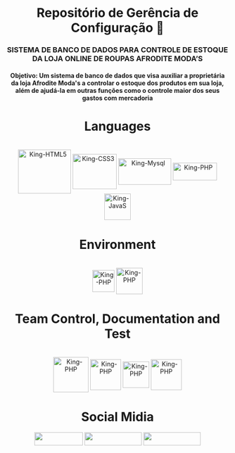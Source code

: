 <div align="center">
  <h1>Repositório de Gerência de Configuração 👋</h1>
  <h3>SISTEMA DE BANCO DE DADOS PARA CONTROLE DE ESTOQUE DA LOJA ONLINE DE ROUPAS AFRODITE MODA’S</h3>
  <h4><b>Objetivo: </b>Um sistema de banco de dados que visa auxiliar a proprietária da loja Afrodite Moda's a controlar o estoque dos produtos em sua loja, além de ajudá-la em outras funções como o controle maior dos seus gastos com mercadoria</h4>
</div>
  
<div align="center">
  <h1>Languages</h1>
</div>
  
<div align="center" style="display: space-between"><br>
  <img align="center" alt="King-HTML5" height="100" width="120" src="https://icon-library.com/images/html5-icon/html5-icon-13.jpg">
  <img align="center" alt="King-CSS3" height="80" width="100" src="https://cdn4.iconfinder.com/data/icons/social-media-logos-6/512/121-css3-512.png">
  <img align="center" alt="King-Mysql" height="60" width="120" src="https://upload.wikimedia.org/wikipedia/commons/8/87/Sql_data_base_with_logo.png">
  <img align="center" alt="King-PHP" height="40" width="100" src="https://cdn.freebiesupply.com/logos/large/2x/php-1-logo-png-transparent.png">
  <img align="center" alt="King-JavaS" height="60" width="60" src="https://upload.wikimedia.org/wikipedia/commons/3/3b/Javascript_Logo.png">  
</div>

<div align="center">
  <h1>Environment</h1>
</div>
  
<div align="center" style="display: space-between"><br>
  <img align="center" alt="King-PHP" height="50" width="50" src="https://upload.wikimedia.org/wikipedia/commons/2/2d/Visual_Studio_Code_1.18_icon.svg">
  <img align="center" alt="King-PHP" height="60" width="60" src="https://seeklogo.com/images/S/sublime-text-logo-C2736A0B50-seeklogo.com.png">
</div>

<div align="center">
  <h1>Team Control, Documentation and Test</h1>
</div>
  
<div align="center" style="display: space-between"><br>
  <img align="center" alt="King-PHP" height="80" width="80" src="https://cdn.icon-icons.com/icons2/3041/PNG/512/trello_logo_icon_189227.png">
  <img align="center" alt="King-PHP" height="70" width="70" src="https://upload.wikimedia.org/wikipedia/commons/d/da/Google_Drive_logo.png">
  <img align="center" alt="King-PHP" height="60" width="60" src="https://upload.wikimedia.org/wikipedia/commons/7/7a/Firefox_brand_logo%2C_2019.svg">
  <img align="center" alt="King-PHP" height="70" width="70" src="https://cdn.icon-icons.com/icons2/2631/PNG/512/google_chrome_new_logo_icon_159144.png">
</div>

##  
  
<div align="center">
  <h1>Social Midia</h1>
</div>

<div align="center">
  <a href="mailto:gf36122@gmail.com" target="_blank"><img height="30" width="110" src="https://img.shields.io/badge/Gmail-D14836?style=for-the-badge&logo=gmail&logoColor=white" target="_blank"></a>
  <a href="https://www.facebook.com/profile.php?id=100002757151981" target="_blank"><img height="30" width="130" src="https://img.shields.io/badge/Facebook-1877F2?style=for-the-badge&logo=facebook&logoColor=white" target="_blank"></a>
  <a href="https://www.instagram.com/gabriel_f.f/" target="_blank"><img height="30" width="130" src="https://img.shields.io/badge/Instagram-E4405F?style=for-the-badge&logo=instagram&logoColor=white" target="_blank"></a>
</div>

